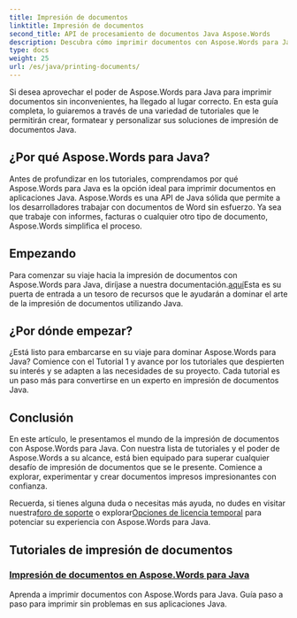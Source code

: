 ```yaml
---
title: Impresión de documentos
linktitle: Impresión de documentos
second_title: API de procesamiento de documentos Java Aspose.Words
description: Descubra cómo imprimir documentos con Aspose.Words para Java con nuestra lista completa de tutoriales. Aprenda a crear, formatear y personalizar sus soluciones de impresión de documentos Java.
type: docs
weight: 25
url: /es/java/printing-documents/
---
```


Si desea aprovechar el poder de Aspose.Words para Java para imprimir documentos sin inconvenientes, ha llegado al lugar correcto. En esta guía completa, lo guiaremos a través de una variedad de tutoriales que le permitirán crear, formatear y personalizar sus soluciones de impresión de documentos Java. 

## ¿Por qué Aspose.Words para Java?

Antes de profundizar en los tutoriales, comprendamos por qué Aspose.Words para Java es la opción ideal para imprimir documentos en aplicaciones Java. Aspose.Words es una API de Java sólida que permite a los desarrolladores trabajar con documentos de Word sin esfuerzo. Ya sea que trabaje con informes, facturas o cualquier otro tipo de documento, Aspose.Words simplifica el proceso.

## Empezando

 Para comenzar su viaje hacia la impresión de documentos con Aspose.Words para Java, diríjase a nuestra documentación.[aquí](https://reference.aspose.com/words/java/)Esta es su puerta de entrada a un tesoro de recursos que le ayudarán a dominar el arte de la impresión de documentos utilizando Java.

## ¿Por dónde empezar?

¿Está listo para embarcarse en su viaje para dominar Aspose.Words para Java? Comience con el Tutorial 1 y avance por los tutoriales que despierten su interés y se adapten a las necesidades de su proyecto. Cada tutorial es un paso más para convertirse en un experto en impresión de documentos Java.

## Conclusión

En este artículo, le presentamos el mundo de la impresión de documentos con Aspose.Words para Java. Con nuestra lista de tutoriales y el poder de Aspose.Words a su alcance, está bien equipado para superar cualquier desafío de impresión de documentos que se le presente. Comience a explorar, experimentar y crear documentos impresos impresionantes con confianza.

 Recuerda, si tienes alguna duda o necesitas más ayuda, no dudes en visitar nuestra[foro de soporte](https://forum.aspose.com/) o explorar[Opciones de licencia temporal](https://purchase.aspose.com/temporary-license/) para potenciar su experiencia con Aspose.Words para Java.

## Tutoriales de impresión de documentos
### [Impresión de documentos en Aspose.Words para Java](./printing-documents/)
Aprenda a imprimir documentos con Aspose.Words para Java. Guía paso a paso para imprimir sin problemas en sus aplicaciones Java.